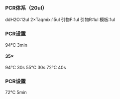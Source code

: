 ### PCR体系（20ul）

ddH2O:12ul
2×Taqmix:15ul
引物F:1ul
引物R:1ul
模板:1ul

### PCR设置
94℃  3min
#### 35×
94℃  30s
55℃  30s
72℃  40s
### PCR设置
72℃  5min


